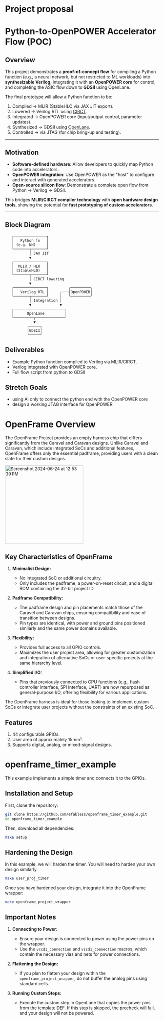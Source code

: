 # Project proposal 

# Python-to-OpenPOWER Accelerator Flow (POC)

## Overview
This project demonstrates a **proof-of-concept flow** for compiling a Python function (e.g., a neural network, but not restricted to ML workloads) into **synthesizable Verilog**, integrating it with an **OpenPOWER core** for control, and completing the ASIC flow down to **GDSII** using OpenLane.

The final prototype will allow a Python function to be:
1. Compiled → MLIR (StableHLO via JAX JIT export).
2. Lowered → Verilog RTL using [CIRCT](https://circt.llvm.org/).
3. Integrated → OpenPOWER core (input/output control, parameter updates).
4. Synthesized → GDSII using [OpenLane](https://github.com/The-OpenROAD-Project/OpenLane).
5. Controlled → via JTAG (for chip bring-up and testing).

---

## Motivation
- **Software-defined hardware**: Allow developers to quickly map Python code into accelerators.  
- **OpenPOWER integration**: Use OpenPOWER as the "host" to configure and interact with generated accelerators.  
- **Open-source silicon flow**: Demonstrate a complete open flow from Python → Verilog → GDSII.  

This bridges **MLIR/CIRCT compiler technology** with **open hardware design tools**, showing the potential for **fast prototyping of custom accelerators**.

---

## Block Diagram

```text
   ┌───────────────┐
   │   Python fn   │
   │ (e.g. NN)     │
   └───────┬───────┘
           │ JAX JIT
           ▼
   ┌───────────────┐
   │  MLIR / HLO   │
   │ (StableHLO)   │
   └───────┬───────┘
           │ CIRCT lowering
           ▼
   ┌───────────────┐         ╭─────────╮
   │   Verilog RTL │     ╭───┤OpenPOWER│ 
   └───────┬───────┘     │   ╰─────────╯
           │ Integration │  
           ▼             ▼  
   ┌───────────────────────┐
   │      OpenLane         │
   └─────────┬─────────────┘
	         ▼   
          ╭─────╮
          │GDSII│
          ╰─────╯
```

## Deliverables
- Example Python function compiled to Verilog via MLIR/CIRCT.
- Verilog integrated with OpenPOWER core.
- Full flow script from python to GDSII 

## Stretch Goals
- using AI only to connect the python end with the OpenPOWER core
- design a working JTAG interface for OpenPOWER

# OpenFrame Overview

The OpenFrame Project provides an empty harness chip that differs significantly from the Caravel and Caravan designs. Unlike Caravel and Caravan, which include integrated SoCs and additional features, OpenFrame offers only the essential padframe, providing users with a clean slate for their custom designs.

<img width="256" alt="Screenshot 2024-06-24 at 12 53 39 PM" src="https://github.com/efabless/openframe_timer_example/assets/67271180/ff58b58b-b9c8-4d5e-b9bc-bf344355fa80">

## Key Characteristics of OpenFrame

1. **Minimalist Design:** 
   - No integrated SoC or additional circuitry.
   - Only includes the padframe, a power-on-reset circuit, and a digital ROM containing the 32-bit project ID.

2. **Padframe Compatibility:**
   - The padframe design and pin placements match those of the Caravel and Caravan chips, ensuring compatibility and ease of transition between designs.
   - Pin types are identical, with power and ground pins positioned similarly and the same power domains available.

3. **Flexibility:**
   - Provides full access to all GPIO controls.
   - Maximizes the user project area, allowing for greater customization and integration of alternative SoCs or user-specific projects at the same hierarchy level.

4. **Simplified I/O:**
   - Pins that previously connected to CPU functions (e.g., flash controller interface, SPI interface, UART) are now repurposed as general-purpose I/O, offering flexibility for various applications.

The OpenFrame harness is ideal for those looking to implement custom SoCs or integrate user projects without the constraints of an existing SoC.

## Features

1. 44 configurable GPIOs.
2. User area of approximately 15mm².
3. Supports digital, analog, or mixed-signal designs.

# openframe_timer_example

This example implements a simple timer and connects it to the GPIOs.

## Installation and Setup

First, clone the repository:

```bash
git clone https://github.com/efabless/openframe_timer_example.git
cd openframe_timer_example
```

Then, download all dependencies:

```bash
make setup
```

## Hardening the Design

In this example, we will harden the timer. You will need to harden your own design similarly.

```bash
make user_proj_timer
```

Once you have hardened your design, integrate it into the OpenFrame wrapper:

```bash
make openframe_project_wrapper
```

## Important Notes

1. **Connecting to Power:**
   - Ensure your design is connected to power using the power pins on the wrapper.
   - Use the `vccd1_connection` and `vssd1_connection` macros, which contain the necessary vias and nets for power connections.

2. **Flattening the Design:**
   - If you plan to flatten your design within the `openframe_project_wrapper`, do not buffer the analog pins using standard cells.

3. **Running Custom Steps:**
   - Execute the custom step in OpenLane that copies the power pins from the template DEF. If this step is skipped, the precheck will fail, and your design will not be powered.
